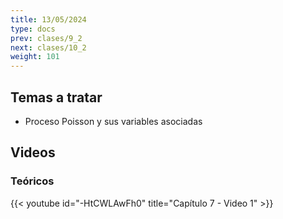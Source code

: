 ```yaml
---
title: 13/05/2024
type: docs
prev: clases/9_2
next: clases/10_2
weight: 101
---
```



## Temas a tratar

* Proceso Poisson y sus variables asociadas

## Videos

### Teóricos

{{< youtube id="-HtCWLAwFh0" title="Capítulo 7 - Video 1" >}}




